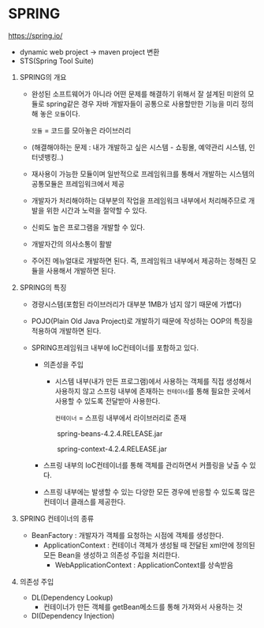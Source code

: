 # SPRING

https://spring.io/

- dynamic web project -> maven project 변환
- STS(Spring Tool Suite)



1. SPRING의 개요

   - 완성된 소프트웨어가 아니라 어떤 문제를 해결하기 위해서 잘 설계된 미완의 모듈로 spring같은 경우 자바 개발자들이 공통으로 사용할만한 기능을 미리 정의해 놓은 `모듈`이다.

     `모듈` = 코드를 모아놓은 라이브러리

   - (해결해야하는 문제 : 내가 개발하고 싶은 시스템 - 쇼핑몰, 예약관리 시스템, 인터넷뱅킹..)

   - 재사용이 가능한 모듈이며 일반적으로 프레임워크를 통해서 개발하는 시스템의 공통모듈은 프레임워크에서 제공

   - 개발자가 처리해야하는 대부분의 작업을 프레임워크 내부에서 처리해주므로 개발을 위한 시간과 노력을 절약할 수 있다.

   - 신뢰도 높은 프로그램을 개발할 수 있다.

   - 개발자간의 의사소통이 활발

   - 주어진 메뉴얼대로 개발하면 된다. 즉, 프레임워크 내부에서 제공하는 정해진 모듈을 사용해서 개발하면 된다.

2. SPRING의 특징

   - 경량시스템(포함된 라이브러리가 대부분 1MB가 넘지 않기 때문에 가볍다)

   - POJO(Plain Old Java Project)로 개발하기 때문에 작성하는 OOP의 특징을 적용하여 개발하면 된다.

   - SPRING프레임워크 내부에 IoC컨테이너를 포함하고 있다.

     - 의존성을 주입

       - 시스템 내부(내가 만든 프로그램)에서 사용하는 객체를 직접 생성해서 사용하지 않고 스프링 내부에 존재하는 `컨테이너`를 통해 필요한 곳에서 사용할 수 있도록 전달받아 사용한다.

         `컨테이너` = 스프링 내부에서 라이브러리로 존재

         ​					spring-beans-4.2.4.RELEASE.jar

         ​					spring-context-4.2.4.RELEASE.jar

     - 스프링 내부의 IoC컨테이너를 통해 객체를 관리하면서 커플링을 낮출 수 있다.

     - 스프링 내부에는 발생할 수 있는 다양한 모든 경우에 반응할 수 있도록 많은 컨테이너 클래스를 제공한다.

3. SPRING 컨테이너의 종류

   - BeanFactory : 개발자가 객체를 요청하는 시점에 객체를 생성한다.
     - ApplicationContext : 컨테이너 객체가 생성될 때 전달된 xml안에 정의된 모든 Bean을 생성하고									 의존성 주입을 처리한다.
       - WebApplicationContext : ApplicationContext를 상속받음

4. 의존성 주입

   - DL(Dependency Lookup)
     - 컨테이너가 만든 객체를 getBean메소드를 통해 가져와서 사용하는 것
   - DI(Dependency Injection)